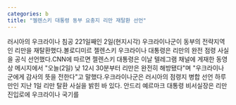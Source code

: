 ```yaml
---
categories: b
title: "젤렌스키 대통령 동부 요충지 리만 재탈환 선언"
---
```

러시아의 우크라이나 침공 221일째인 2일(현지시각) 우크라이나군이 동부의 전략지역인 리만을 재탈환했다.볼로디미르 젤렌스키 우크라이나 대통령은 리만의 완전 점령 사실을 공식 선언했다.CNN에 따르면 젤렌스키 대통령은 이날 텔레그램 채널에 게재한 동영상 메시지에서 "오늘(2일) 낮 12시 30분부터 리만은 완전히 해방됐다"며 "우크라이나군에게 감사의 뜻을 전한다"고 말했다.우크라이나군은 러시아의 점령지 병합 선언 하루 만인 지난 1일 리만 탈환 사실을 밝힌 바 있다. 안드리 예르마크 대통령 비서실장은 리만 진입로에 우크라이나 국기를